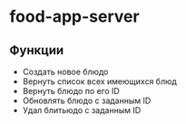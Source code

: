 # food-app-server


## Функции 
* Создать новое блюдо
* Вернуть список всех имеющихся блюд
* Вернуть блюдо по его ID
* Обновлять блюдо с заданным ID
* Удал блитьюдо с заданным ID
